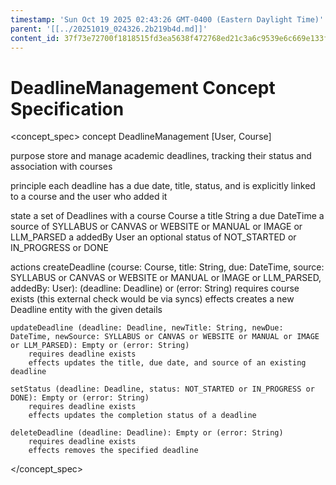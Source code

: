 ```yaml
---
timestamp: 'Sun Oct 19 2025 02:43:26 GMT-0400 (Eastern Daylight Time)'
parent: '[[../20251019_024326.2b219b4d.md]]'
content_id: 37f73e72700f1818515fd3ea5638f472768ed21c3a6c9539e6c669e133f0f619
---
```


# DeadlineManagement Concept Specification

\<concept\_spec>
concept DeadlineManagement \[User, Course]

purpose
store and manage academic deadlines, tracking their status and association with courses

principle
each deadline has a due date, title, status, and is explicitly linked to a course and the user who added it

state
a set of Deadlines with
a course Course
a title String
a due DateTime
a source of SYLLABUS or CANVAS or WEBSITE or MANUAL or IMAGE or LLM\_PARSED
a addedBy User
an optional status of NOT\_STARTED or IN\_PROGRESS or DONE

actions
createDeadline (course: Course, title: String, due: DateTime, source: SYLLABUS or CANVAS or WEBSITE or MANUAL or IMAGE or LLM\_PARSED, addedBy: User): (deadline: Deadline) or (error: String)
requires course exists (this external check would be via syncs)
effects creates a new Deadline entity with the given details

```
updateDeadline (deadline: Deadline, newTitle: String, newDue: DateTime, newSource: SYLLABUS or CANVAS or WEBSITE or MANUAL or IMAGE or LLM_PARSED): Empty or (error: String)
    requires deadline exists
    effects updates the title, due date, and source of an existing deadline

setStatus (deadline: Deadline, status: NOT_STARTED or IN_PROGRESS or DONE): Empty or (error: String)
    requires deadline exists
    effects updates the completion status of a deadline

deleteDeadline (deadline: Deadline): Empty or (error: String)
    requires deadline exists
    effects removes the specified deadline
```

\</concept\_spec>
